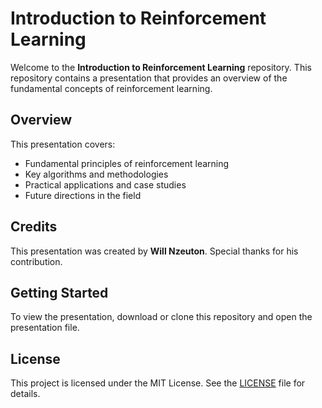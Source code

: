 # Introduction to Reinforcement Learning

Welcome to the **Introduction to Reinforcement Learning** repository. This repository contains a presentation that provides an overview of the fundamental concepts of reinforcement learning.

## Overview

This presentation covers:

- Fundamental principles of reinforcement learning
- Key algorithms and methodologies
- Practical applications and case studies
- Future directions in the field

## Credits

This presentation was created by **Will Nzeuton**. Special thanks for his contribution.

## Getting Started

To view the presentation, download or clone this repository and open the presentation file.

## License

This project is licensed under the MIT License. See the [LICENSE](LICENSE) file for details.
